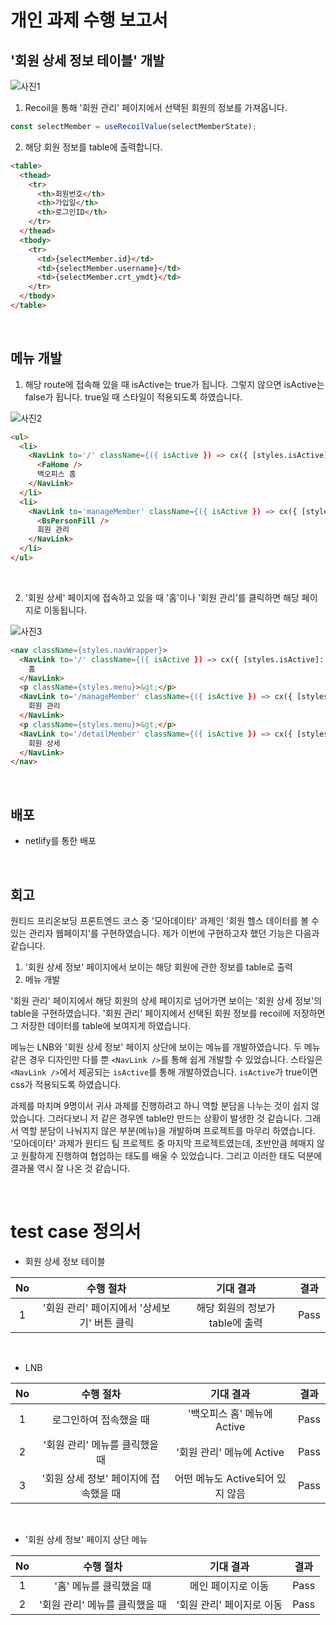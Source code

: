 # 개인 과제 수행 보고서

## '회원 상세 정보 테이블' 개발

![사진1](https://user-images.githubusercontent.com/97458345/171010893-28c3bff8-e154-4adb-a5cc-bdd2726da657.jpg)

1. Recoil을 통해 '회원 관리' 페이지에서 선택된 회원의 정보를 가져옵니다.
```ts
const selectMember = useRecoilValue(selectMemberState);
```

2. 해당 회원 정보를 table에 출력합니다.
```html
<table>
  <thead>
    <tr>
      <th>회원번호</th>
      <th>가입일</th>
      <th>로그인ID</th>
    </tr>
  </thead>
  <tbody>
    <tr>
      <td>{selectMember.id}</td>
      <td>{selectMember.username}</td>
      <td>{selectMember.crt_ymdt}</td>
    </tr>
  </tbody>
</table>
```

<br />

## 메뉴 개발
1. 해당 route에 접속해 있을 때 isActive는 true가 됩니다. 그렇지 않으면 isActive는 false가 됩니다. true일 때 스타일이 적용되도록 하였습니다.

![사진2](https://user-images.githubusercontent.com/97458345/170995179-1844adbe-2cec-48bc-8292-12cd5107b013.jpg)

```html
<ul>
  <li>
    <NavLink to='/' className={({ isActive }) => cx({ [styles.isActive]: isActive })}>
      <FaHome />
      백오피스 홈
    </NavLink>
  </li>
  <li>
    <NavLink to='manageMember' className={({ isActive }) => cx({ [styles.isActive]: isActive })}>
      <BsPersonFill />
      회원 관리
    </NavLink>
  </li>
</ul>
```
<br />

2. '회원 상세' 페이지에 접속하고 있을 때 '홈'이나 '회원 관리'를 클릭하면 해당 페이지로 이동됩니다.

![사진3](https://user-images.githubusercontent.com/97458345/170998580-3785d4e2-abc9-4479-b43f-7234c00b949e.jpg)

```html
<nav className={styles.navWrapper}>
  <NavLink to='/' className={({ isActive }) => cx({ [styles.isActive]: isActive })}>
    홈
  </NavLink>
  <p className={styles.menu}>&gt;</p>
  <NavLink to='/manageMember' className={({ isActive }) => cx({ [styles.isActive]: isActive })}>
    회원 관리
  </NavLink>
  <p className={styles.menu}>&gt;</p>
  <NavLink to='/detailMember' className={({ isActive }) => cx({ [styles.isActive]: isActive })}>
    회원 상세
  </NavLink>
</nav>
```

<br />

## 배포
- netlify를 통한 배포

<br />

## 회고
원티드 프리온보딩 프론트엔드 코스 중 '모아데이타' 과제인 '회원 헬스 데이터를 볼 수 있는 관리자 웹페이지'를 구현하였습니다. 제가 이번에 구현하고자 했던 기능은 다음과 같습니다.

1. '회원 상세 정보' 페이지에서 보이는 해당 회원에 관한 정보를 table로 출력
2. 메뉴 개발

'회원 관리' 페이지에서 해당 회원의 상세 페이지로 넘어가면 보이는 '회원 상세 정보'의 table을 구현하였습니다. '회원 관리' 페이지에서 선택된 회원 정보를 recoil에 저장하면 그 저장한 데이터를 table에 보여지게 하였습니다.

메뉴는 LNB와 '회원 상세 정보' 페이지 상단에 보이는 메뉴를 개발하였습니다. 두 메뉴 같은 경우 디자인만 다를 뿐 `<NavLink />`를 통해 쉽게 개발할 수 있었습니다. 스타일은 `<NavLink />`에서 제공되는 `isActive`를 통해 개발하였습니다. `isActive`가 true이면 css가 적용되도록 하였습니다.

과제를 마치며 9명이서 귀사 과제를 진행하려고 하니 역할 분담을 나누는 것이 쉽지 않았습니다. 그러다보니 저 같은 경우엔 table만 만드는 상황이 발생한 것 같습니다. 그래서 역할 분담이 나눠지지 않은 부분(메뉴)을 개발하며 프로젝트를 마무리 하였습니다.
'모아데이타' 과제가 원티드 팀 프로젝트 중 마지막 프로젝트였는데, 초반만큼 헤매지 않고 원활하게 진행하여 협업하는 태도를 배울 수 있었습니다. 그리고 이러한 태도 덕분에 결과물 역시 잘 나온 것 같습니다. 

<br />

# test case 정의서

- 회원 상세 정보 테이블

|No|수행 절차|기대 결과|결과|
|:---:|:---:|:---:|:---:|
| 1 | '회원 관리' 페이지에서 '상세보기' 버튼 클릭 | 해당 회원의 정보가 table에 출력 | Pass |

<br />

- LNB

|No|수행 절차|기대 결과|결과|
|:---:|:---:|:---:|:---:|
| 1 | 로그인하여 접속했을 때  | '백오피스 홈' 메뉴에 Active | Pass |
| 2 | '회원 관리' 메뉴를 클릭했을 때  | '회원 관리' 메뉴에 Active | Pass |
| 3 | '회원 상세 정보' 페이지에 접속했을 때  | 어떤 메뉴도 Active되어 있지 않음 | Pass |

<br />

- '회원 상세 정보' 페이지 상단 메뉴

|No|수행 절차|기대 결과|결과|
|:---:|:---:|:---:|:---:|
| 1 | '홈' 메뉴를 클릭했을 때 | 메인 페이지로 이동 | Pass |
| 2 | '회원 관리' 메뉴를 클릭했을 때 | '회원 관리' 페이지로 이동 | Pass |